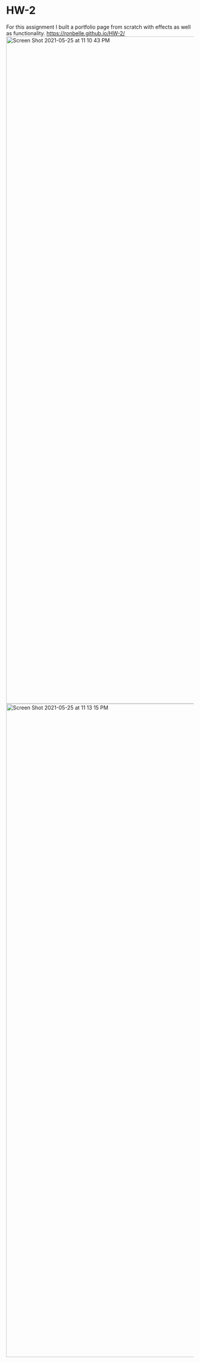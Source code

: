 # HW-2

For this assignment I built a portfolio page from scratch with effects as well as functionality.
https://ronbelle.github.io/HW-2/
<img width="1789" alt="Screen Shot 2021-05-25 at 11 10 43 PM" src="https://user-images.githubusercontent.com/79070269/119597201-91064b00-bdae-11eb-92f8-aac858d4d0a7.png">
<img width="1752" alt="Screen Shot 2021-05-25 at 11 13 15 PM" src="https://user-images.githubusercontent.com/79070269/119597392-eb071080-bdae-11eb-9d87-66a41f157056.png">
